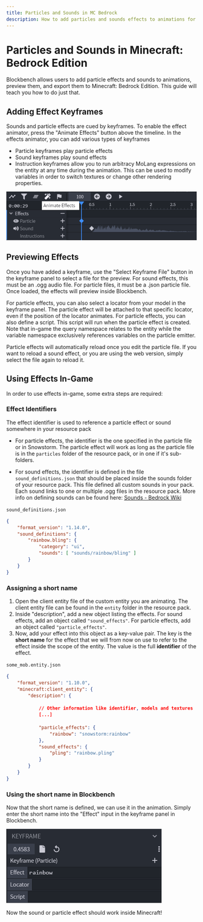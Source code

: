 ```yaml
---
title: Particles and Sounds in MC Bedrock
description: How to add particles and sounds effects to animations for Minecraft Bedrock Edition
---
```



# Particles and Sounds in Minecraft: Bedrock Edition

Blockbench allows users to add particle effects and sounds to animations, preview them, and export them to Minecraft: Bedrock Edition. This guide will teach you how to do just that.

## Adding Effect Keyframes
Sounds and particle effects are cued by keyframes. To enable the effect animator, press the "Animate Effects" button above the timeline. In the effects animator, you can add various types of keyframes

- Particle keyframes play particle effects
- Sound keyframes play sound effects
- Instruction keyframes allow you to run arbitracy MoLang expressions on the entity at any time during the animation.
  This can be used to modify variables in order to switch textures or change other rendering properties.

![Effect animator in Blockbench](/images/wiki/guides/effect-animator.png)

## Previewing Effects

Once you have added a keyframe, use the "Select Keyframe File" button in the keyframe panel to select a file for the preview.
For sound effects, this must be an .ogg audio file. For particle files, it must be a .json particle file.
Once loaded, the effects will preview inside Blockbench.

For particle effects, you can also select a locator from your model in the keyframe panel. The particle effect will be attached to that specific locator, even if the position of the locator animates. For particle effects, you can also define a script. This script will run when the particle effect is created. Note that in-game the query namespace relates to the entity while the variable namespace exclusively references variables on the particle emitter.

Particle effects will automatically reload once you edit the particle file. If you want to reload a sound effect, or you are using the web version, simply select the file again to reload it.

## Using Effects In-Game

In order to use effects in-game, some extra steps are required:

### Effect Identifiers

The effect identifier is used to reference a particle effect or sound somewhere in your resource pack

- For particle effects, the identifier is the one specified in the particle file or in Snowstorm.
  The particle effect will work as long as the particle file is in the `particles` folder of the resource pack, or in one if it's sub-folders.

- For sound effects, the identifier is defined in the file `sound_definitions.json` that should be placed inside the sounds folder of your resource pack.
  This file defined all custom sounds in your pack. Each sound links to one or multiple .ogg files in the resource pack.
  More info on defining sounds can be found here: [Sounds - Bedrock Wiki](https://wiki.bedrock.dev/concepts/sounds.html)

`sound_definitions.json`
```json
{
	"format_version": "1.14.0",
	"sound_definitions": {
		"rainbow.bling": {
			"category": "ui",
			"sounds": [ "sounds/rainbow/bling" ]
		}
	}
}
```

### Assigning a short name

1. Open the client entity file of the custom entity you are animating. The client entity file can be found in the `entity` folder in the resource pack.
2. Inside "description", add a new object listing the effects. For sound effects, add an object called `"sound_effects"`. For particle effects, add an object called `"particle_effects"`.
3. Now, add your effect into this object as a key-value pair.
	The key is the **short name** for the effect that we will from now on use to refer to the effect inside the scope of the entity.
	The value is the full **identifier** of the effect.

`some_mob.entity.json`
```json
{
	"format_version": "1.10.0",
	"minecraft:client_entity": {
		"description": {
			
			// Other information like identifier, models and textures
			[...]

			"particle_effects": {
				"rainbow": "snowstorm:rainbow"
			},
			"sound_effects": {
				"pling": "rainbow.pling"
			}
		}
	}
}
```

### Using the short name in Blockbench

Now that the short name is defined, we can use it in the animation. Simply enter the short name into the "Effect" input in the keyframe panel in Blockbench.

![Keyframe panel in Blockbench with short name placed into the effect input](/images/wiki/guides/keyframe-panel.png)

Now the sound or particle effect should work inside Minecraft!
